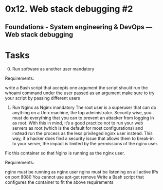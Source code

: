 # 0x12. Web stack debugging #2
## Foundations - System engineering & DevOps ― Web stack debugging

# Tasks
0. Run software as another user
mandatory

Requirements:

write a Bash script that accepts one argument
the script should run the whoami command under the user passed as an argument
make sure to try your script by passing different users


1. Run Nginx as Nginx
mandatory
The root user is a superuser that can do anything on a Unix machine, the top administrator. Security wise, you must do everything that you can to prevent an attacker from logging in as root. With this in mind, it’s a good practice not to run your web servers as root (which is the default for most configurations) and instead run the process as the less privileged nginx user instead. This way, if a hacker does find a security issue that allows them to break-in to your server, the impact is limited by the permissions of the nginx user.

Fix this container so that Nginx is running as the nginx user.

Requirements:

nginx must be running as nginx user
nginx must be listening on all active IPs on port 8080
You cannot use apt-get remove
Write a Bash script that configures the container to fit the above requirements